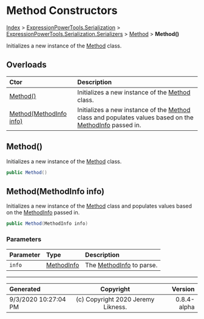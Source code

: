 ﻿# Method Constructors

[Index](../index.md) > [ExpressionPowerTools.Serialization](ExpressionPowerTools.Serialization.a.md) > [ExpressionPowerTools.Serialization.Serializers](ExpressionPowerTools.Serialization.Serializers.n.md) > [Method](ExpressionPowerTools.Serialization.Serializers.Method.cs.md) > **Method()**

Initializes a new instance of the [Method](ExpressionPowerTools.Serialization.Serializers.Method.cs.md) class.

## Overloads

| Ctor | Description |
| :-- | :-- |
| [Method()](#method) | Initializes a new instance of the [Method](ExpressionPowerTools.Serialization.Serializers.Method.cs.md) class. |
| [Method(MethodInfo info)](#methodmethodinfo-info) | Initializes a new instance of the [Method](ExpressionPowerTools.Serialization.Serializers.Method.cs.md) class and            populates values based on the [MethodInfo](https://docs.microsoft.com/dotnet/api/system.reflection.methodinfo) passed in. |

## Method()

Initializes a new instance of the [Method](ExpressionPowerTools.Serialization.Serializers.Method.cs.md) class.

```csharp
public Method()
```



## Method(MethodInfo info)

Initializes a new instance of the [Method](ExpressionPowerTools.Serialization.Serializers.Method.cs.md) class and
            populates values based on the [MethodInfo](https://docs.microsoft.com/dotnet/api/system.reflection.methodinfo) passed in.

```csharp
public Method(MethodInfo info)
```

### Parameters

| Parameter | Type | Description |
| :-- | :-- | :-- |
| `info` | [MethodInfo](https://docs.microsoft.com/dotnet/api/system.reflection.methodinfo) | The [MethodInfo](https://docs.microsoft.com/dotnet/api/system.reflection.methodinfo) to parse. |



---

| Generated | Copyright | Version |
| :-- | :-: | --: |
| 9/3/2020 10:27:04 PM | (c) Copyright 2020 Jeremy Likness. | 0.8.4-alpha |
